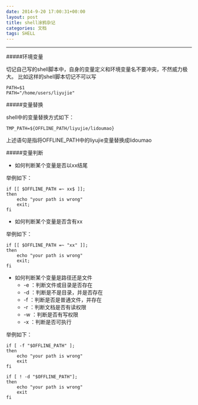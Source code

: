 ```yaml
---
date: 2014-9-20 17:00:31+00:00
layout: post
title: shell涂鸦杂记
categories: 文档
tags: SHELL
---
```


----------

#####环境变量
 
切记自己写的shell脚本中，自身的变量定义和环境变量名不要冲突，不然威力极大。
比如这样的shell脚本切记不可以写

    PATH=$1
    PATH="/home/users/liyujie"

#####变量替换

shell中的变量替换方式如下：

    TMP_PATH=${OFFLINE_PATH/liyujie/lidoumao}
   
   上述语句是指将OFFLINE_PATH中的liyujie变量替换成lidoumao


#####变量判断

 - 如何判断某个变量是否以xx结尾

 举例如下：

    if [[ $OFFLINE_PATH =~ xx$ ]];
    then
        echo "your path is wrong"
        exit;
    fi

	
 - 如何判断某个变量是否含有xx
 
 举例如下：

 
    if [[ $OFFLINE_PATH =~ "xx" ]];
    then
        echo "your path is wrong"
        exit;
    fi

	
 - 如何判断某个变量是路径还是文件
	 - -e ：判断文件或目录是否存在
	 - -d ：判断是不是目录，并是否存在
	 - -f ：判断是否是普通文件，并存在
	 - -r ：判断文档是否有读权限
	 - -w ：判断是否有写权限
	 - -x ：判断是否可执行
	
举例如下：

    if [ -f "$OFFLINE_PATH" ]; 
    then
        echo "your path is wrong"
        exit
    fi

    if [ ! -d "$OFFLINE_PATH"]; 
    then
        echo "your path is wrong"
        exit
    fi
	
 

